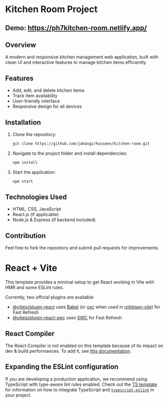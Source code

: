 # Kitchen Room Project

## Demo: https://ph7kitchen-room.netlify.app/

## Overview

A modern and responsive kitchen management web application, built with clean UI and interactive features to manage kitchen items efficiently.

## Features

- Add, edit, and delete kitchen items
- Track item availability
- User-friendly interface
- Responsive design for all devices

## Installation

1. Clone the repository:
   ```bash
   git clone https://github.com/jahangirhusseen/kitchen-room.git
   ```
2. Navigate to the project folder and install dependencies:
   ```bash
   npm install
   ```
3. Start the application:
   ```bash
   npm start
   ```

## Technologies Used

- HTML, CSS, JavaScript
- React.js (if applicable)
- Node.js & Express (if backend included)

## Contribution

Feel free to fork the repository and submit pull requests for improvements.

# React + Vite

This template provides a minimal setup to get React working in Vite with HMR and some ESLint rules.

Currently, two official plugins are available:

- [@vitejs/plugin-react](https://github.com/vitejs/vite-plugin-react/blob/main/packages/plugin-react) uses [Babel](https://babeljs.io/) (or [oxc](https://oxc.rs) when used in [rolldown-vite](https://vite.dev/guide/rolldown)) for Fast Refresh
- [@vitejs/plugin-react-swc](https://github.com/vitejs/vite-plugin-react/blob/main/packages/plugin-react-swc) uses [SWC](https://swc.rs/) for Fast Refresh

## React Compiler

The React Compiler is not enabled on this template because of its impact on dev & build performances. To add it, see [this documentation](https://react.dev/learn/react-compiler/installation).

## Expanding the ESLint configuration

If you are developing a production application, we recommend using TypeScript with type-aware lint rules enabled. Check out the [TS template](https://github.com/vitejs/vite/tree/main/packages/create-vite/template-react-ts) for information on how to integrate TypeScript and [`typescript-eslint`](https://typescript-eslint.io) in your project.
